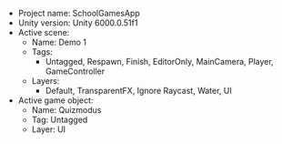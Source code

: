 <!-- UNITY CODE ASSIST INSTRUCTIONS START -->
- Project name: SchoolGamesApp
- Unity version: Unity 6000.0.51f1
- Active scene:
  - Name: Demo 1
  - Tags:
    - Untagged, Respawn, Finish, EditorOnly, MainCamera, Player, GameController
  - Layers:
    - Default, TransparentFX, Ignore Raycast, Water, UI
- Active game object:
  - Name: Quizmodus
  - Tag: Untagged
  - Layer: UI
<!-- UNITY CODE ASSIST INSTRUCTIONS END -->